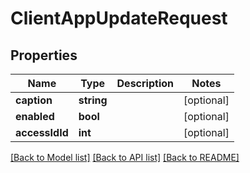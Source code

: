 # ClientAppUpdateRequest

## Properties
Name | Type | Description | Notes
------------ | ------------- | ------------- | -------------
**caption** | **string** |  | [optional] 
**enabled** | **bool** |  | [optional] 
**accessIdId** | **int** |  | [optional] 

[[Back to Model list]](../README.md#documentation-for-models) [[Back to API list]](../README.md#documentation-for-api-endpoints) [[Back to README]](../README.md)


